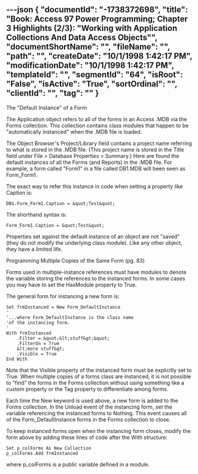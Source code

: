 ---json
{
  "documentId": "-1738372698",
  "title": "Book: Access 97 Power Programming; Chapter 3 Highlights (2/3): &quot;Working with Application Collections And Data Access Objects&quot;",
  "documentShortName": "",
  "fileName": "",
  "path": "",
  "createDate": "10/1/1998 1:42:17 PM",
  "modificationDate": "10/1/1998 1:42:17 PM",
  "templateId": "",
  "segmentId": "64",
  "isRoot": "False",
  "isActive": "True",
  "sortOrdinal": "",
  "clientId": "",
  "tag": ""
}
---

The &quot;Default Instance&quot; of a Form

The Application object refers to all of the forms in an Access .MDB via the Forms collection. This collection contains class modules that happen to be &quot;automatically instanced&quot; when the .MDB file is loaded.

The Object Browser's Project/Library field contains a project name referring to what is stored in the .MDB file. (This project name is stored in the Title field under File &gt; Database Properties &gt; Summary.) Here are found the default instances of all the Forms (and Reports) in the .MDB file. For example, a form called &quot;Form1&quot; in a file called DB1.MDB will been seen as Form_Form1.

The exact way to refer this instance in code when setting a property like Caption is:

    DB1.Form_Form1.Caption = &quot;Test&quot;

The shorthand syntax is:

    Form_Form1.Caption = &quot;Test&quot;

Properties set against the default instance of an object are not &quot;saved&quot; (they do not modify the underlying class module). Like any other object, they have a limited life.


Programming Multiple Copies of the Same Form (pg. 83)

Forms used in multiple-instance references must have modules to denote the variable storing the references to the instanced forms. In some cases you may have to set the HasModule property to True.

The general form for instancing a new form is:

    Set frmInstanced = New Form_DefaultInstance
    '
    '...where Form_DefaultInstance is the class name
    'of the instancing form.
    '
    With frmInstanced
        .Filter = &quot;&lt;stuff&gt;&quot;
        .FilterOn = True
        &lt;more stuff&gt;
        .Visible = True
    End With

Note that the Visible property of the instanced form must be explicitly set to True. When multiple copies of a forms class are instanced, it is not possible to &quot;find&quot; the forms in the Forms collection without using something like a custom property or the Tag property to differentiate among forms. 

Each time the New keyword is used above, a new form is added to the Forms collection. In the Unload event of the instancing form, set the variable referencing the instanced forms to Nothing. This event causes all of the Form_DefaultInstance forms in the Forms collection to close.

To keep instanced forms open when the instancing form closes, modify the form above by adding these lines of code after the With structure:

    Set p_colForms As New Collection
    p_colForms.Add frmInstanced

where p_colForms is a public variable defined in a module.

